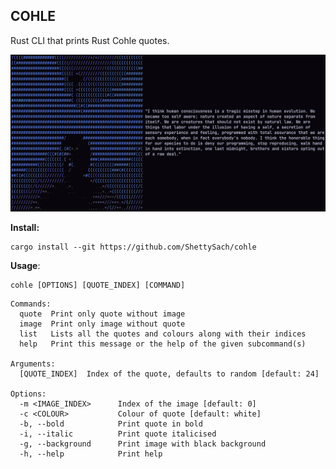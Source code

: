 ## COHLE
Rust CLI that prints Rust Cohle quotes.

![Alt text](image.png)

**Install:**
```console
cargo install --git https://github.com/ShettySach/cohle
```

**Usage**: 
```console
cohle [OPTIONS] [QUOTE_INDEX] [COMMAND]
```

```
Commands:
  quote  Print only quote without image
  image  Print only image without quote
  list   Lists all the quotes and colours along with their indices
  help   Print this message or the help of the given subcommand(s)

Arguments:
  [QUOTE_INDEX]  Index of the quote, defaults to random [default: 24]

Options:
  -m <IMAGE_INDEX>      Index of the image [default: 0]
  -c <COLOUR>           Colour of quote [default: white]
  -b, --bold            Print quote in bold
  -i, --italic          Print quote italicised
  -g, --background      Print image with black background
  -h, --help            Print help
```
